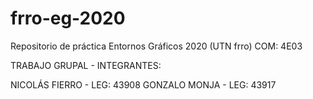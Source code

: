 # frro-eg-2020
Repositorio de práctica Entornos Gráficos 2020 (UTN frro)
COM: 4E03

TRABAJO GRUPAL - INTEGRANTES:

NICOLÁS FIERRO - LEG: 43908
GONZALO MONJA - LEG: 43917
